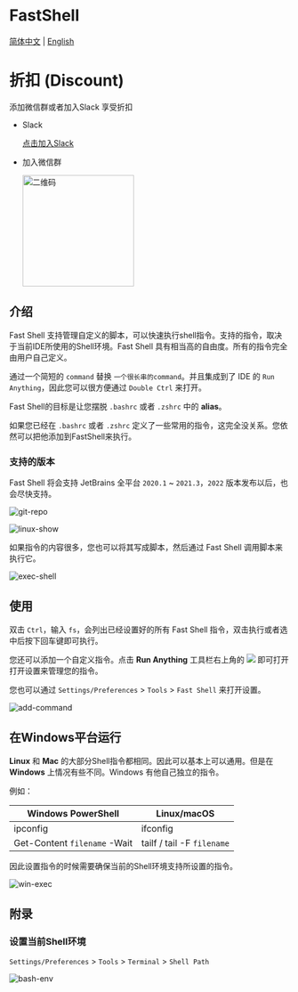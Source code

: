 # FastShell


<p> 

[简体中文](https://github.com/obiscr/FastShell/blob/main/README_CN.md)  |
[English](https://github.com/obiscr/FastShell/blob/main/README.md)

</p>


# 折扣 (Discount)

添加微信群或者加入Slack 享受折扣

+ Slack

  [点击加入Slack](https://join.slack.com/t/observercreator/shared_invite/zt-14g3dnzkx-FGJM_WgY~vj0bJINTHQSAA)

+ 加入微信群

  <img width=200 src="https://user-images.githubusercontent.com/28687074/188489998-9fee38f5-5183-4e4a-aa7f-c5d31074dcc6.png" alt="二维码">


## 介绍

Fast Shell 支持管理自定义的脚本，可以快速执行shell指令。支持的指令，取决于当前IDE所使用的Shell环境。Fast Shell 具有相当高的自由度。所有的指令完全由用户自己定义。

通过一个简短的 `command` 替换 `一个很长串的command`。并且集成到了 IDE 的 `Run Anything`，因此您可以很方便通过 `Double Ctrl` 来打开。

Fast Shell的目标是让您摆脱 `.bashrc` 或者 `.zshrc` 中的 **alias**。

如果您已经在 `.bashrc` 或者 `.zshrc` 定义了一些常用的指令，这完全没关系。您依然可以把他添加到FastShell来执行。

### 支持的版本

Fast Shell 将会支持 JetBrains 全平台 `2020.1` ~ `2021.3`，`2022` 版本发布以后，也会尽快支持。

![git-repo](https://user-images.githubusercontent.com/28687074/160279796-574b4bd9-170a-472d-9a4e-fa897866b051.png)


![linux-show](https://user-images.githubusercontent.com/28687074/160279800-9b388cdc-a687-488c-a1eb-17785f750272.gif)

如果指令的内容很多，您也可以将其写成脚本，然后通过 Fast Shell 调用脚本来执行它。

![exec-shell](https://user-images.githubusercontent.com/28687074/160279810-2371b3cd-57f9-487c-888c-27dd49e1fec0.gif)


## 使用

双击 `Ctrl`，输入 `fs`，会列出已经设置好的所有 Fast Shell 指令，双击执行或者选中后按下回车键即可执行。

您还可以添加一个自定义指令。点击 **Run Anything** 工具栏右上角的 ![](https://intellij-icons.jetbrains.design/icons/AllIcons/general/settings.svg) 即可打开打开设置来管理您的指令。

您也可以通过 `Settings/Preferences` > `Tools` > `Fast Shell` 来打开设置。

![add-command](https://user-images.githubusercontent.com/28687074/160279806-2120b040-72f3-4319-8c5c-055cb05fb305.gif)

## 在Windows平台运行

**Linux** 和 **Mac** 的大部分Shell指令都相同。因此可以基本上可以通用。但是在 **Windows** 上情况有些不同。Windows 有他自己独立的指令。

例如：

|  Windows PowerShell  | Linux/macOS  |
|  ----  | ----  |
| ipconfig  | ifconfig |
| Get-Content `filename` -Wait  | tailf / tail -F `filename` |

因此设置指令的时候需要确保当前的Shell环境支持所设置的指令。

![win-exec](https://user-images.githubusercontent.com/28687074/160281920-fb654a8d-f4fe-49ba-b552-7f00f0c292be.gif)

## 附录

### 设置当前Shell环境

`Settings/Preferences` > `Tools` > `Terminal` > `Shell Path`

![bash-env](https://user-images.githubusercontent.com/28687074/160279815-5fa10f79-f6bb-42a7-86e1-22417765dea4.png)
